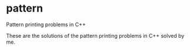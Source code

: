 # pattern
Pattern printing problems in C++

These are the solutions of the pattern printing problems in C++ solved by me.
